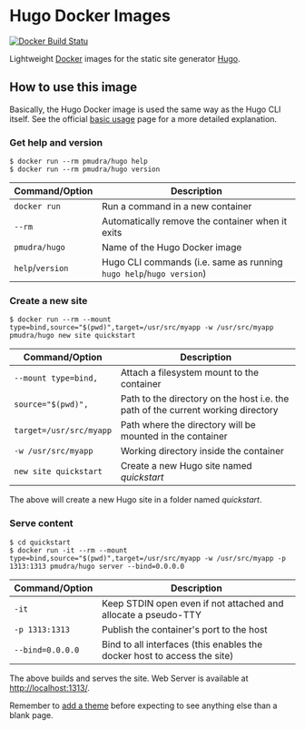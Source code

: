 # Hugo Docker Images

[![Docker Build Statu](https://img.shields.io/docker/build/pmudra/hugo.svg)](https://hub.docker.com/r/pmudra/hugo/)

Lightweight [Docker](https://www.docker.com/) images for the static site generator [Hugo](https://gohugo.io/).

## How to use this image

Basically, the Hugo Docker image is used the same way as the Hugo CLI itself.
See the official [basic usage](https://gohugo.io/getting-started/usage/) page for a more detailed explanation.

### Get help and version

```
$ docker run --rm pmudra/hugo help
$ docker run --rm pmudra/hugo version
```

Command/Option   | Description
-----------------|------------
`docker run`     | Run a command in a new container
`--rm`           | Automatically remove the container when it exits
`pmudra/hugo`    | Name of the Hugo Docker image
`help`/`version` | Hugo CLI commands (i.e. same as running `hugo help`/`hugo version`)

### Create a new site

```
$ docker run --rm --mount type=bind,source="$(pwd)",target=/usr/src/myapp -w /usr/src/myapp pmudra/hugo new site quickstart
```

Command/Option          | Description
------------------------|------------
`--mount type=bind,`    | Attach a filesystem mount to the container
`source="$(pwd)",`      | Path to the directory on the host i.e. the path of the current working directory
`target=/usr/src/myapp` | Path where the directory will be mounted in the container
`-w /usr/src/myapp`     | Working directory inside the container
`new site quickstart`   | Create a new Hugo site named *quickstart*

The above will create a new Hugo site in a folder named *quickstart*. 

### Serve content

```
$ cd quickstart
$ docker run -it --rm --mount type=bind,source="$(pwd)",target=/usr/src/myapp -w /usr/src/myapp -p 1313:1313 pmudra/hugo server --bind=0.0.0.0
```

Command/Option   | Description
-----------------|------------
`-it`            | Keep STDIN open even if not attached and allocate a pseudo-TTY
`-p 1313:1313`   | Publish the container's port to the host
`--bind=0.0.0.0` | Bind to all interfaces (this enables the docker host to access the site)

The above builds and serves the site.
Web Server is available at [http://localhost:1313/](http://localhost:1313/).

Remember to [add a theme](https://gohugo.io/getting-started/quick-start/#step-3-add-a-theme) before expecting to see anything else than a blank page.
